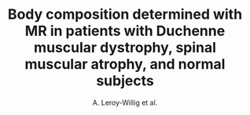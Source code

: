 ---
author: A. Leroy-Willig et al.
title: Body composition determined with MR in patients with Duchenne muscular dystrophy, spinal muscular atrophy, and normal subjects
journal: Magnetic Resonance Imaging
year: 1997
type: article
doi: 10.1016/S0730-725X(97)00046-5
---